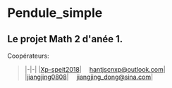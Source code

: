 # Pendule_simple
Le projet Math 2 d'anée 1.
---
Coopérateurs:
>|-|-|
>|[Xp-speit2018](https://github.com/Xp-speit2018)| &emsp;hantjscnxp@outlook.com|  
>|[jiangjing0808](https://github.com/jiangjing0808)| &emsp;jiangjing_dong@sina.com|
